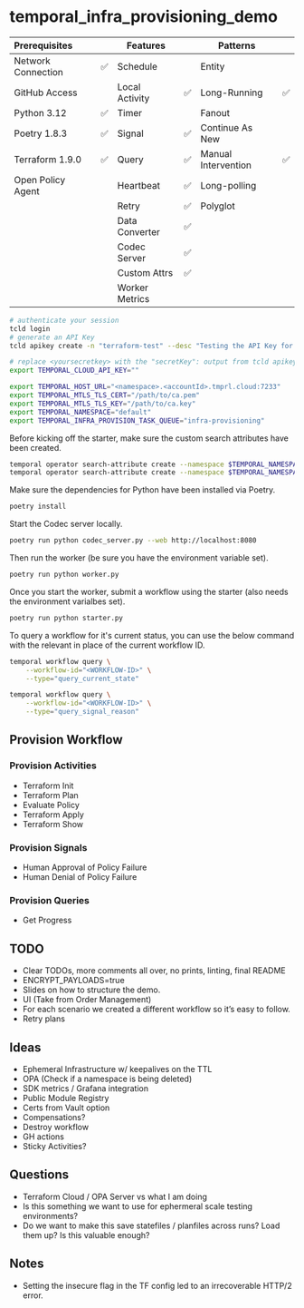 # temporal_infra_provisioning_demo

| Prerequisites      |    | Features       |    | Patterns            |    |
|:-------------------|----|----------------|----|---------------------|----|
| Network Connection | ✅ | Schedule       |    | Entity              |    |
| GitHub Access      |    | Local Activity | ✅ | Long-Running        | ✅ |
| Python 3.12        | ✅ | Timer          |    | Fanout              |    |
| Poetry 1.8.3       | ✅ | Signal         | ✅ | Continue As New     |    |
| Terraform 1.9.0    | ✅ | Query          | ✅ | Manual Intervention | ✅ |
| Open Policy Agent  |    | Heartbeat      | ✅ | Long-polling        |    |
|                    |    | Retry          | ✅ | Polyglot            |    |
|                    |    | Data Converter | ✅ |                     |    |
|                    |    | Codec Server   | ✅ |                     |    |
|                    |    | Custom Attrs   | ✅ |                     |    |
|                    |    | Worker Metrics |    |                     |    |

```bash
# authenticate your session
tcld login
# generate an API Key
tcld apikey create -n "terraform-test" --desc "Testing the API Key for the TF Provider" -d 90d
```

```bash
# replace <yoursecretkey> with the "secretKey": output from tcld apikey create command
export TEMPORAL_CLOUD_API_KEY=""
```

```bash
export TEMPORAL_HOST_URL="<namespace>.<accountId>.tmprl.cloud:7233"
export TEMPORAL_MTLS_TLS_CERT="/path/to/ca.pem"
export TEMPORAL_MTLS_TLS_KEY="/path/to/ca.key"
export TEMPORAL_NAMESPACE="default"
export TEMPORAL_INFRA_PROVISION_TASK_QUEUE="infra-provisioning"
```

Before kicking off the starter, make sure the custom search attributes have been created.

```bash
temporal operator search-attribute create --namespace $TEMPORAL_NAMESPACE --name provisionStatus --type text
temporal operator search-attribute create --namespace $TEMPORAL_NAMESPACE --name tfDirectory --type text
```

Make sure the dependencies for Python have been installed via Poetry.

```bash
poetry install
```

Start the Codec server locally.

```bash
poetry run python codec_server.py --web http://localhost:8080
```

Then run the worker (be sure you have the environment variable set).

```bash
poetry run python worker.py
```

Once you start the worker, submit a workflow using the starter (also needs the environment varialbes set).

```bash
poetry run python starter.py
```

To query a workflow for it's current status, you can use the below command with the relevant in place of the current workflow ID.

```bash
temporal workflow query \
    --workflow-id="<WORKFLOW-ID>" \
    --type="query_current_state"

temporal workflow query \
    --workflow-id="<WORKFLOW-ID>" \
    --type="query_signal_reason"
```

## Provision Workflow

### Provision Activities

- Terraform Init
- Terraform Plan
- Evaluate Policy
- Terraform Apply
- Terraform Show

### Provision Signals

- Human Approval of Policy Failure
- Human Denial of Policy Failure

### Provision Queries

- Get Progress

## TODO

- Clear TODOs, more comments all over, no prints, linting, final README
- ENCRYPT_PAYLOADS=true
- Slides on how to structure the demo.
- UI (Take from Order Management)
- For each scenario we created a different workflow so it’s easy to follow.
- Retry plans

## Ideas

- Ephemeral Infrastructure w/ keepalives on the TTL
- OPA (Check if a namespace is being deleted)
- SDK metrics / Grafana integration
- Public Module Registry
- Certs from Vault option
- Compensations?
- Destroy workflow
- GH actions
- Sticky Activities?

## Questions

- Terraform Cloud / OPA Server vs what I am doing
- Is this something we want to use for ephermeral scale testing environments?
- Do we want to make this save statefiles / planfiles across runs? Load them up? Is this valuable enough?

## Notes

- Setting the insecure flag in the TF config led to an irrecoverable HTTP/2 error.
